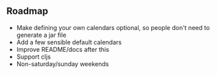 ## Roadmap

* Make defining your own calendars optional, so people don't need to generate a jar file
* Add a few sensible default calendars
* Improve README/docs after this
* Support cljs
* Non-saturday/sunday weekends
